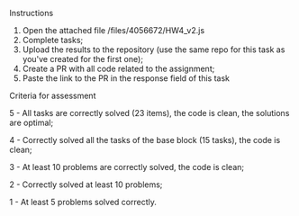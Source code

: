 Instructions
1. Open the attached file /files/4056672/HW4_v2.js
2. Complete tasks;
3. Upload the results to the repository (use the same repo for this task as you've created for the first one);
4. Create a PR with all code related to the assignment;
5. Paste the link to the PR in the response field of this task 

Сriteria for assessment

5 - All tasks are correctly solved (23 items), the code is clean, the solutions are optimal;

4 - Correctly solved all the tasks of the base block (15 tasks), the code is clean;

3 - At least 10 problems are correctly solved, the code is clean;

2 - Correctly solved at least 10 problems;

1 - At least 5 problems solved correctly.